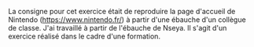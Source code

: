 La consigne pour cet exercice était de reproduire la page d'accueil de Nintendo (https://www.nintendo.fr/) à partir d'une ébauche d'un collègue de classe. J'ai travaillé à partir de l'ébauche de Nseya. 
Il s'agit d'un exercice réalisé dans le cadre d'une formation.
